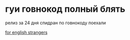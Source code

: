 # гуи говнокод полный блять

релиз за 24 дня спидран по говнокоду поехали

[for english strangers](https://github.com/kerdl/zoomattender/blob/master/README-EN.md)
